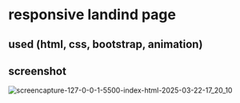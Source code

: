 # responsive landind page 
## used (html, css, bootstrap, animation)
## screenshot
![screencapture-127-0-0-1-5500-index-html-2025-03-22-17_20_10](https://github.com/user-attachments/assets/033afed7-21dd-4327-92d4-47d9dcb707d6)
